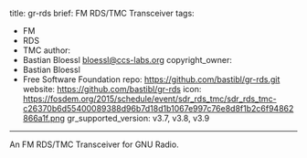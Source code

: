 title: gr-rds
brief: FM RDS/TMC Transceiver
tags:
  - FM
  - RDS
  - TMC
author:
  - Bastian Bloessl <bloessl@ccs-labs.org>
copyright_owner:
  - Bastian Bloessl
  - Free Software Foundation
repo: https://github.com/bastibl/gr-rds.git
website: https://github.com/bastibl/gr-rds
icon: https://fosdem.org/2015/schedule/event/sdr_rds_tmc/sdr_rds_tmc-c26370b6d55400089388d96b7d18d1b1067e997c76e8d8f1b2c6f94862866a1f.png
gr_supported_version: v3.7, v3.8, v3.9
---
An FM RDS/TMC Transceiver for GNU Radio.
